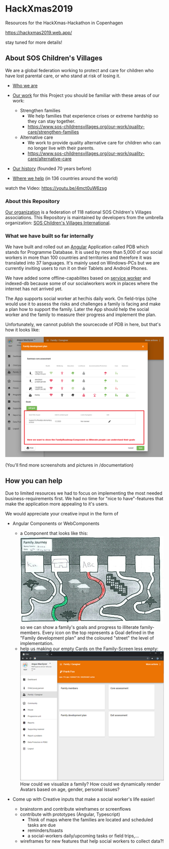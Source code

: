 # HackXmas2019
Resources for the HackXmas-Hackathon in Copenhagen

https://hackxmas2019.web.app/

stay tuned for more details!


## About SOS Children's Villages
We are a global federation working to protect and care for children who have lost parental care, or who stand at risk of losing it.

- [Who we are](https://www.sos-childrensvillages.org/who-we-are) 
- [Our work](https://www.sos-childrensvillages.org/our-work)
    for this Project you should be familiar with these areas of our work:
    - Strengthen families
        - We help families that experience crises or extreme hardship so they can stay together.
        - https://www.sos-childrensvillages.org/our-work/quality-care/strengthen-families
    - Alternative care
        - We work to provide quality alternative care for children who can no longer live with their parents.
        - https://www.sos-childrensvillages.org/our-work/quality-care/alternative-care

- [Our history](https://www.sos-childrensvillages.org/who-we-are/history) (founded 70 years before)
- [Where we help](https://www.sos-childrensvillages.org/where-we-help) (in 136 countries around the world)

watch the Video: https://youtu.be/4mct0uW6zsg

### About this Repository
[Our organization](https://www.sos-childrensvillages.org/organisation) is a federation of 118 national SOS Children's Villages associations. This Repository is maintained by developers from the umbrella organization: [SOS Children's Villages International](https://www.sos-childrensvillages.org/).

### What we have built so far internally
We have built and rolled out an [Angular](https://angular.io/) Application called PDB which stands for Programme Database. It is used by more than 5,000 of our social workers in more than 100 countries and territories and therefore it was translated into 37 languages. It's mainly used on Windows-PCs but we are currently inviting users to run it on their Tablets and Android Phones.

We have added some offline-capabilites based on [service worker](https://angular.io/guide/service-worker-getting-started) and indexed-db because some of our socialworkers work in places where the internet has not arrived yet.

The App supports social worker at her/his daily work. On field-trips (s)he would use it to assess the risks and challenges a family is facing and make a plan how to support the family. Later the App should help the social worker and the family to measure their progress and implement the plan.

Unfortunately, we cannot publish the sourcecode of PDB in here, but that's how it looks like:

![screenshot](./components/FamilyRoadmap/FamilyDevelopmentPlan-With1Goal.png)

(You'll find more screenshots and pictures in /documentation)

## How you can help

Due to limited resources we had to focus on implementing the most needed business-requirements first. We had no time for "nice to have"-features that make the application more appealing to it's users.

We would appreciate your creative input in the form of
- Angular Components or WebComponents
    - a Component that looks like this: ![roadmapPrintout](./documentation/images/FamilyRoadmap-hand-coloured.jpg) so we can show a family's goals and progress to illiterate family-members.
    Every icon on the top represents a Goal defined in the "Family development plan" and the coloured "street" the level of implementation.
    - help us making our empty Cards on the Family-Screen less empty: ![screenshotFamilyScreen](./documentation/screenshots-pdb2/2_PDB-screenshot-FamilyOverview.png) How could we visualize a family? How could we dynamically render Avatars based on age, gender, personal issues?
    
- Come up with Creative inputs that make a social worker's life easier!
    - brainstorm and contribute wireframes or screenflows
    - contribute with prototypes (Angular, Typescript)
        - Think of maps where the families are located and scheduled tasks are due
        - reminders/toasts
        - a social-workers daily/upcoming tasks or field trips,...
    - wireframes for new features that help social workers to collect data?!
